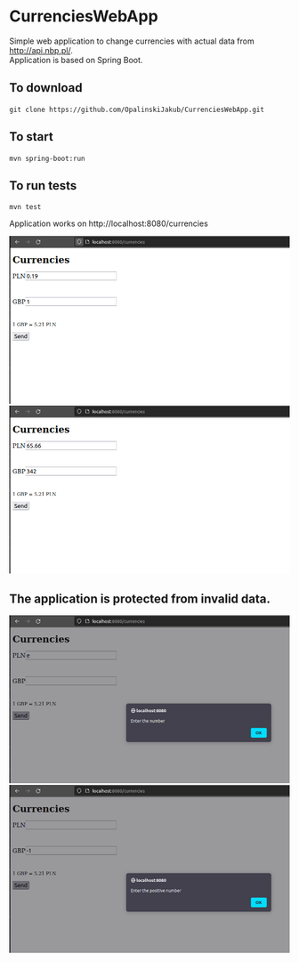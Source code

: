 # CurrenciesWebApp

Simple web application to change currencies with actual data from http://api.nbp.pl/. <br/> 
Application is based on Spring Boot.

To download
------------
	git clone https://github.com/OpalinskiJakub/CurrenciesWebApp.git

To start
------------
	mvn spring-boot:run

To run tests
------------
	mvn test

Application works on http://localhost:8080/currencies

![](images/pic_1.png)
![](images/pic_3.png)

The application is protected from invalid data.
------------
![](images/pic_2.png)
![](images/pic_4.png)